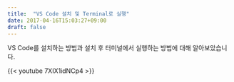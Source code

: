 ```yaml
---
title:  "VS Code 설치 및 Terminal로 실행"
date: 2017-04-16T15:03:27+09:00
draft: false
---
```


VS Code를 설치하는 방법과 설치 후 터미널에서 실행하는 방법에 대해 알아보았습니다.

{{< youtube 7XIX1idNCp4 >}}
